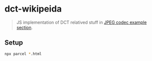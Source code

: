 dct-wikipeida
=====

> JS implementation of DCT relatived stuff in [JPEG codec example section](https://en.wikipedia.org/wiki/JPEG#JPEG_codec_example).

## Setup

```bash
npx parcel *.html
```
